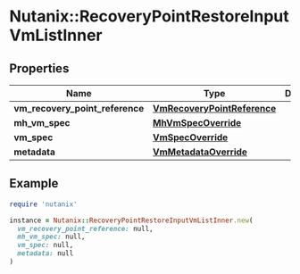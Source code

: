 # Nutanix::RecoveryPointRestoreInputVmListInner

## Properties

| Name | Type | Description | Notes |
| ---- | ---- | ----------- | ----- |
| **vm_recovery_point_reference** | [**VmRecoveryPointReference**](VmRecoveryPointReference.md) |  |  |
| **mh_vm_spec** | [**MhVmSpecOverride**](MhVmSpecOverride.md) |  | [optional] |
| **vm_spec** | [**VmSpecOverride**](VmSpecOverride.md) |  | [optional] |
| **metadata** | [**VmMetadataOverride**](VmMetadataOverride.md) |  | [optional] |

## Example

```ruby
require 'nutanix'

instance = Nutanix::RecoveryPointRestoreInputVmListInner.new(
  vm_recovery_point_reference: null,
  mh_vm_spec: null,
  vm_spec: null,
  metadata: null
)
```

